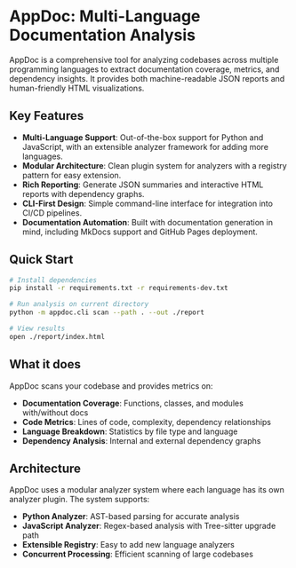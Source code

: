 # AppDoc: Multi-Language Documentation Analysis

AppDoc is a comprehensive tool for analyzing codebases across multiple programming languages to extract documentation coverage, metrics, and dependency insights. It provides both machine-readable JSON reports and human-friendly HTML visualizations.

## Key Features

- **Multi-Language Support**: Out-of-the-box support for Python and JavaScript, with an extensible analyzer framework for adding more languages.
- **Modular Architecture**: Clean plugin system for analyzers with a registry pattern for easy extension.
- **Rich Reporting**: Generate JSON summaries and interactive HTML reports with dependency graphs.
- **CLI-First Design**: Simple command-line interface for integration into CI/CD pipelines.
- **Documentation Automation**: Built with documentation generation in mind, including MkDocs support and GitHub Pages deployment.

## Quick Start

```bash
# Install dependencies
pip install -r requirements.txt -r requirements-dev.txt

# Run analysis on current directory
python -m appdoc.cli scan --path . --out ./report

# View results
open ./report/index.html
```

## What it does

AppDoc scans your codebase and provides metrics on:

- **Documentation Coverage**: Functions, classes, and modules with/without docs
- **Code Metrics**: Lines of code, complexity, dependency relationships
- **Language Breakdown**: Statistics by file type and language
- **Dependency Analysis**: Internal and external dependency graphs

## Architecture

AppDoc uses a modular analyzer system where each language has its own analyzer plugin. The system supports:

- **Python Analyzer**: AST-based parsing for accurate analysis
- **JavaScript Analyzer**: Regex-based analysis with Tree-sitter upgrade path
- **Extensible Registry**: Easy to add new language analyzers
- **Concurrent Processing**: Efficient scanning of large codebases
